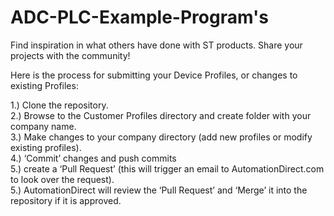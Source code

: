 # ADC-PLC-Example-Program's
Find inspiration in what others have done with ST products. Share your projects with the community!

Here is the process for submitting your Device Profiles, or changes to existing Profiles:

1.) Clone the repository.  
2.) Browse to the Customer Profiles directory and create folder with your company name.  
3.) Make changes to your company directory (add new profiles or modify existing profiles).  
4.) ‘Commit’ changes and push commits  
5.) create a ‘Pull Request’ (this will trigger an email to AutomationDirect.com to look over the request).  
5.) AutomationDirect will review the ‘Pull Request’ and ‘Merge’ it into the repository if it is approved.  
